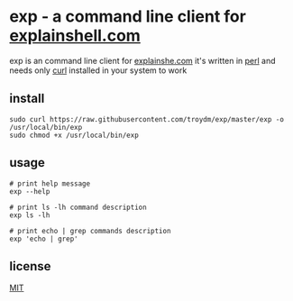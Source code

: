 # exp - a command line client for [explainshell.com](http://www.explainshell.com/)

exp is an command line client for [explainshe.com](http://www.explainshell.com/)
it's written in [perl](http://www.perl.org/) and needs only [curl](http://curl.haxx.se/) installed in your system to work

## install

    sudo curl https://raw.githubusercontent.com/troydm/exp/master/exp -o /usr/local/bin/exp
    sudo chmod +x /usr/local/bin/exp

## usage

    # print help message
    exp --help

    # print ls -lh command description
    exp ls -lh

    # print echo | grep commands description
    exp 'echo | grep'

## license 

[MIT](http://opensource.org/licenses/MIT)
